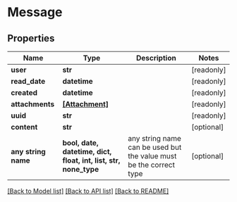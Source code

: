 # Message


## Properties
Name | Type | Description | Notes
------------ | ------------- | ------------- | -------------
**user** | **str** |  | [readonly] 
**read_date** | **datetime** |  | [readonly] 
**created** | **datetime** |  | [readonly] 
**attachments** | [**[Attachment]**](Attachment.md) |  | [readonly] 
**uuid** | **str** |  | [readonly] 
**content** | **str** |  | [optional] 
**any string name** | **bool, date, datetime, dict, float, int, list, str, none_type** | any string name can be used but the value must be the correct type | [optional]

[[Back to Model list]](../README.md#documentation-for-models) [[Back to API list]](../README.md#documentation-for-api-endpoints) [[Back to README]](../README.md)


